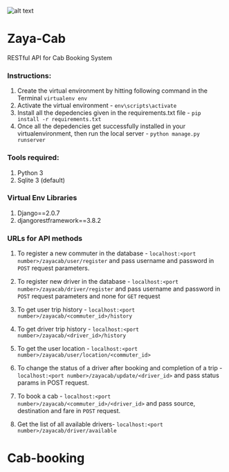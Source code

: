 ![alt text](http://zaya.in/wp-content/uploads/2018/01/Zaya-Logo_PNG_Blue_FB-3.png "Zaya Cab")
# Zaya-Cab
RESTful API for Cab Booking System


### Instructions:
1. Create the virtual environment by hitting following command in the Terminal ```virtualenv env```
2. Activate the virtual environment - ```env\scripts\activate```
3. Install all the depedencies given in the requirements.txt file - ```pip install -r requirements.txt```
4. Once all the depedencies get successfully installed in your virtualenvironment, then run the local server - ```python manage.py runserver```


### Tools required:

1. Python 3
2. Sqlite 3 (default)

### Virtual Env Libraries

1. Django==2.0.7
2. djangorestframework==3.8.2

### URLs for API methods

1. To register a new commuter in the database - `localhost:<port number>/zayacab/user/register` and pass username and password in `POST` request parameters.

2. To register new driver in the database - `localhost:<port number>/zayacab/driver/register` and pass username and password in `POST` request parameters and none for `GET` request

3. To get user trip history - `localhost:<port number>/zayacab/<commuter_id>/history`

4. To get driver trip history - `localhost:<port number>/zayacab/<driver_id>/history`

5. To get the user location - `localhost:<port number>/zayacab/user/location/<commuter_id>`

6. To change the status of a driver after booking and completion of a trip - `localhost:<port number>/zayacab/update/<driver_id>` and pass status params in POST request.

7. To book a cab - `localhost:<port number>/zayacab/<commuter_id>/<driver_id>` and pass source, destination and fare in `POST` request.

8. Get the list of all available drivers- `localhost:<port number>/zayacab/driver/available`

# Cab-booking
